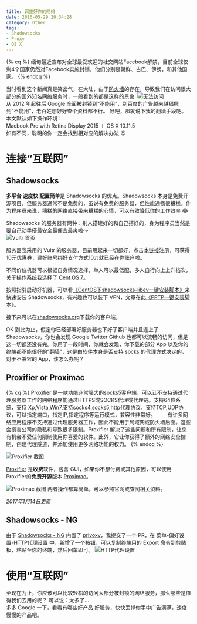 ```yaml
---
title: 调整好你的网络
date: 2016-05-29 20:34:28
category: Other
tags:
- Shadowsocks
- Proxy
- OS X
---
```

{% cq %} 
缅甸最近宣布对全球最受欢迎的社交网站Facebook解禁，目前全球仅剩4个国家仍然对Facebook实施封锁，他们分别是朝鲜、古巴、伊朗，和其他国家。 
{% endcq %}

<!-- more --> 


当时看到这个新闻真是笑岔气，在大陆，由于[防火墙](https://zh.wikipedia.org/wiki/%E9%98%B2%E7%81%AB%E9%95%BF%E5%9F%8E)的存在，导致我们在访问很大部分的国外知名网络服务时，一般看到的都是这样的景象:
![无法访问](https://ww1.sinaimg.cn/large/006y8lVagw1fbljnkiy23j31kw17qgs6.jpg)  
从 2012 年起往后 Google 全面被封锁到“不能用”，到百度的广告越来越猖獗到“不能用”，老百姓想好好查个资料都不行。
好吧，那就说下我的翻墙手段吧。  
本文默认如下操作环境：  
Macbook Pro with Retina Display 2015 ＋ OS X 10.11.5  
如有不同，聪明的你一定会找到相对应的解决办法 😉

# 连接“互联网”
## Shadowsocks
**多平台 速度快 配置简单**是 Shadowsocks 的优点。Shadowsocks 本身是免费开源项目，但服务器通常不是免费的，虽说有免费的服务器，但性能通畅很糟糕。作为程序员来说，糟糕的网络直接带来糟糕的心情，可以有效降低你的工作效率 😂  
 
Shadowsocks 的服务器有两种：别人搭建好的和自己搭好的，身为程序员当然是要自己动手搭最安全最便宜最爽啦～   
![Vultr 首页](https://ww2.sinaimg.cn/large/006y8lVagw1fbljo6vv1nj31kw0q8agc.jpg)

服务器我采用的 Vultr 的服务器，目前用起来一切都好，点击[本链接](http://www.vultr.com/?ref=6837582)注册，可获得10元优惠券，建好账号绑好支付方式10刀就已经在你账户啦。  

不同价位机器可以根据自身情况选择，单人可以最低配，多人自行向上上升档次，关于操作系统我选择了 [Cent OS 7](https://www.centos.org/)。    

按照指引启动好机器，可以看[《CentOS下shadowsocks-libev一键安装脚本》](https://teddysun.com/357.html)来快速安装 Shadowsocks，有兴趣也可以装下 VPN，文章在此[《PPTP一键安装脚本》](https://teddysun.com/134.html)。  

接下来可以在[shadowsocks.org](https://shadowsocks.org/en/download/clients.html)下载你的客户端。  

OK 到此为止，假定你已经部署好服务器也下好了客户端并且连上了 Shadowsocks，你也会发现 Google Twitter Github 也都可以流畅的访问，但是这一切都还没有完。你用了一段时间，你就会发现，你下载的部分 App 以及你的终端都不能很好的“翻墙”，这是由软件本身是否支持 socks 的代理方式决定的，对于不兼容的 App，该怎么办呢？  
  
## Proxifier or Proximac
{% cq %} 
Proxifier 是一款功能非常强大的socks5客户端，可以让不支持通过代理服务器工作的网络程序能通过HTTPS或SOCKS代理或代理链。支持64位系统，支持 Xp,Vista,Win7,支持socks4,socks5,http代理协议，支持TCP,UDP协议，可以指定端口，指定IP,指定程序等运行模式，兼容性非常好。
　　有许多网络应用程序不支持通过代理服务器工作，因此不能用于局域网或防火墙后面。这些会损害公司的隐私和导致很多限制。Proxifier 解决了这些问题和所有限制，让您有机会不受任何限制使用你喜爱的软件。此外，它让你获得了额外的网络安全控制，创建代理隧道，并添加使用更多网络功能的权力。
{% endcq %}  


![Proxifier 截图](https://ww2.sinaimg.cn/large/006y8lVagw1fbljotzifjj31a81feqmy.jpg)

[Proxifier](https://www.proxifier.com/) 是**收费**软件，包含 GUI，如果你不想付费或其他原因，可以使用Proxifier的**免费开源**版本 [Proximac](https://github.com/csujedihy/proximac)。    
 
![Proximac 截图](https://ww1.sinaimg.cn/large/006y8lVagw1fbljpkxgvyj312q0qk7as.jpg)
两者操作都算简单，可以参照官网或查阅相关资料。  

*2017年1月14日更新*
## Shadowsocks - NG  
由于 [Shadowsocks - NG](https://github.com/shadowsocks/ShadowsocksX-NG) 内置了 [privoxy](http://www.privoxy.org/)，我提交了一个 PR，在 菜单-偏好设置-HTTP代理设置 中，新增了一个按钮，可以复制终端用的 Export 命令到剪贴板，粘贴至你的终端，然后回车即可。
![HTTP代理设置](https://ww2.sinaimg.cn/large/006tKfTcgw1fbq12wv3uqj30ka0jmgn2.jpg)
# 使用“互联网”
至现在为止，你应该可以比较轻松的访问大部分被封锁的网络服务，那么哪些是值得我们去用的呢？
可以说：太多了...  
多多 Google 一下，看看有哪些好产品 好服务，快快丢掉你手中广告满满，速度慢慢的产品吧。